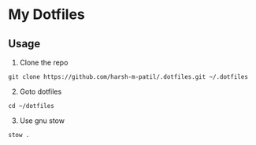 # My Dotfiles

## Usage

1. Clone the repo

```
git clone https://github.com/harsh-m-patil/.dotfiles.git ~/.dotfiles
```

2. Goto dotfiles

```
cd ~/dotfiles
```

3. Use gnu stow

```
stow .
```
